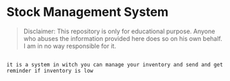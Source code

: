 # Stock Management System
> Disclaimer: This repository is only for educational purpose. Anyone who abuses the information provided here does so on his own behalf. I am in no way responsible for it.

```

it is a system in witch you can manage your inventory and send and get reminder if inventory is low



```


